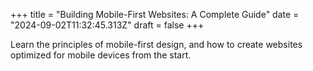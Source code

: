 +++
title = "Building Mobile-First Websites: A Complete Guide"
date = "2024-09-02T11:32:45.313Z"
draft = false
+++

  Learn the principles of mobile-first design, and how to create websites optimized for mobile devices from the start.
        